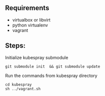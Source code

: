 ## Requirements
- virtualbox or libvirt
- python virtualenv
- vagrant

## Steps:
Initialize kubespray submodule
```
git submodule init  && git submodule update
```
Run the commands from kubespray directory
```
cd kubespray
sh ../vagrant.sh
```
